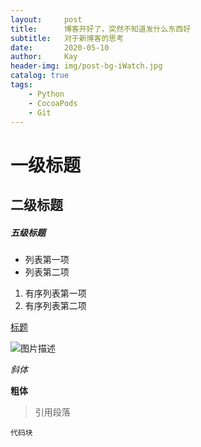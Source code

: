 ```yaml
---
layout:     post
title:      博客开好了，突然不知道发什么东西好
subtitle:   对于新博客的思考
date:       2020-05-10
author:     Kay
header-img: img/post-bg-iWatch.jpg
catalog: true
tags:
    - Python
    - CocoaPods
    - Git
---
```




# 一级标题

## 二级标题

##### 五级标题

- 列表第一项
- 列表第二项

1. 有序列表第一项
2. 有序列表第二项

[标题](链接地址)

![图片描述](图片链接地址)

*斜体*

**粗体**

> 引用段落

```
代码块
```
